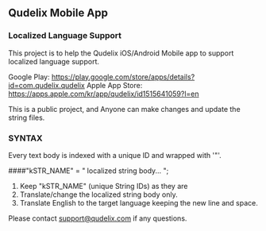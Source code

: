 ## Qudelix Mobile App
### Localized Language Support

This project is to help the Qudelix iOS/Android Mobile app to support localized language support.

Google Play:
https://play.google.com/store/apps/details?id=com.qudelix.qudelix
Apple App Store:
https://apps.apple.com/kr/app/qudelix/id1515641059?l=en

This is a public project, and Anyone can make changes and update the string files. 

### SYNTAX
Every text body is indexed with a unique ID and wrapped with '"'.

####"kSTR_NAME" = " localized string body... ";

1. Keep "kSTR_NAME" (unique String IDs) as they are 
2. Translate/change the localized string body only.
3. Translate English to the target language keeping the new line and space.


Please contact support@qudelix.com if any questions.
